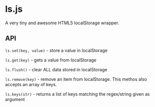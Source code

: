 ls.js
=====

A very tiny and awesome HTML5 localStorage wrapper.


API
---

`ls.set(key, value)` - store a value in localStorage

`ls.get(key)` - gets a value from localStorage

`ls.flush()` - clear ALL data stored in localStorage

`ls.remove(key)` - remove an item from localStorage. This methos also accepts an array of keys.

`ls.keys(str)` - returns a list of keys matching the regex/string given as argument


